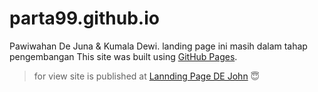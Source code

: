 # parta99.github.io
Pawiwahan De Juna & Kumala Dewi. landing page ini masih dalam tahap pengembangan 
 This site was built using [GitHub Pages](https://pages.github.com/).

> for view
site is published at [Lannding Page DE John](https://parta99.github.io/) :innocent:
